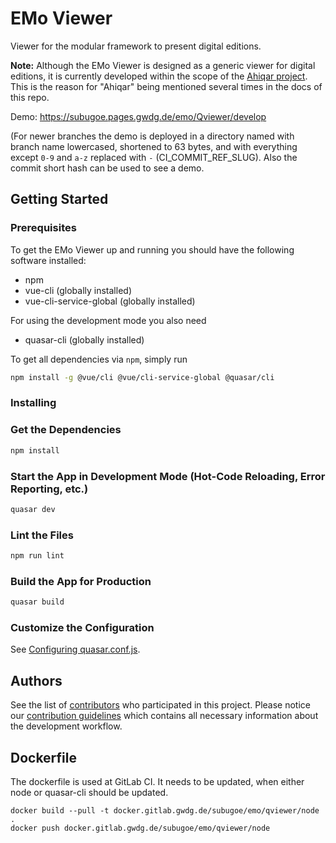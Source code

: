 # EMo Viewer

Viewer for the modular framework to present digital editions.

**Note:**
Although the EMo Viewer is designed as a generic viewer for digital editions, it is currently developed within the scope of the [Ahiqar project](https://gitlab.gwdg.de/subugoe/ahiqar).
This is the reason for "Ahiqar" being mentioned several times in the docs of this repo.

Demo: https://subugoe.pages.gwdg.de/emo/Qviewer/develop

(For newer branches the demo is deployed in a directory named with branch name lowercased, shortened to 63 bytes, and with everything except `0-9` and `a-z` replaced with `-` (CI_COMMIT_REF_SLUG).
Also the commit short hash can be used to see a demo.

## Getting Started

### Prerequisites

To get the EMo Viewer up and running you should have the following software installed:

* npm
* vue-cli (globally installed)
* vue-cli-service-global (globally installed)

For using the development mode you also need
* quasar-cli (globally installed)

To get all dependencies via `npm`, simply run

```bash
npm install -g @vue/cli @vue/cli-service-global @quasar/cli
```

### Installing

### Get the Dependencies

```bash
npm install
```

### Start the App in Development Mode (Hot-Code Reloading, Error Reporting, etc.)

```bash
quasar dev
```

### Lint the Files

```bash
npm run lint
```

### Build the App for Production

```bash
quasar build
```

### Customize the Configuration

See [Configuring quasar.conf.js](https://quasar.dev/quasar-cli/quasar-conf-js).


## Authors

See the list of [contributors](https://gitlab.gwdg.de/subugoe/emo/Qviewer/-/graphs/develop) who participated in this project.
Please notice our [contribution guidelines](CONTRIBUTING.md) which contains all necessary information about the development workflow.

## Dockerfile
The dockerfile is used at GitLab CI.
It needs to be updated, when either node or quasar-cli should be updated.
```
docker build --pull -t docker.gitlab.gwdg.de/subugoe/emo/qviewer/node .
docker push docker.gitlab.gwdg.de/subugoe/emo/qviewer/node
```
